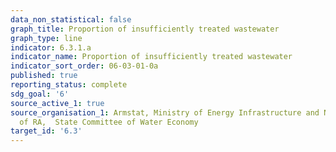 ```yaml
---
data_non_statistical: false
graph_title: Proportion of insufficiently treated wastewater
graph_type: line
indicator: 6.3.1.a
indicator_name: Proportion of insufficiently treated wastewater
indicator_sort_order: 06-03-01-0a
published: true
reporting_status: complete
sdg_goal: '6'
source_active_1: true
source_organisation_1: Armstat, Ministry of Energy Infrastructure and Natural Resources
  of RA,  State Committee of Water Economy
target_id: '6.3'
---
```

